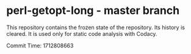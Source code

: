 # perl-getopt-long - master branch

This repository contains the frozen state of the repository.
Its history is cleared. It is used only for static code
analysis with Codacy.

Commit Time: 1712808663